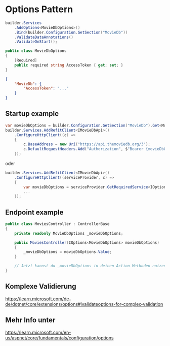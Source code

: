 # Options Pattern

```csharp title="Program.cs"
builder.Services
    .AddOptions<MovieDbOptions>()
    .Bind(builder.Configuration.GetSection("MovieDb"))
    .ValidateDataAnnotations()
    .ValidateOnStart();
```

```csharp title="MovieDbOptions.cs"
public class MovieDbOptions
{
    [Required]
    public required string AccessToken { get; set; }
}
```

```json title="appsettings.json"
{
    "MovieDb": {
        "AccessToken": "..."
    }
}
```

## Startup example

```csharp title="Program.cs"
var movieDbOptions = builder.Configuration.GetSection("MovieDb").Get<MovieDbOptions>()!;
builder.Services.AddRefitClient<IMovieDbApi>()
    .ConfigureHttpClient((c) =>
    {
        c.BaseAddress = new Uri("https://api.themoviedb.org/3");
        c.DefaultRequestHeaders.Add("Authorization", $"Bearer {movieDbOptions.AccessToken}");
    });
```

oder

```csharp title="Program.cs"
builder.Services.AddRefitClient<IMovieDbApi>()
    .ConfigureHttpClient((serviceProvider, c) =>
    {
        var movieDbOptions = serviceProvider.GetRequiredService<IOptions<MovieDbOptions>>().Value;
        ...
    });
```

## Endpoint example

```csharp title="MoviesController.cs"
public class MoviesController : ControllerBase
{
    private readonly MovieDbOptions _movieDbOptions;

    public MoviesController(IOptions<MovieDbOptions> movieDbOptions)
    {
        _movieDbOptions = movieDbOptions.Value;
    }

    // Jetzt kannst du _movieDbOptions in deinen Action-Methoden nutzen.
}
```

## Komplexe Validierung

https://learn.microsoft.com/de-de/dotnet/core/extensions/options#ivalidateoptions-for-complex-validation

## Mehr Info unter

https://learn.microsoft.com/en-us/aspnet/core/fundamentals/configuration/options